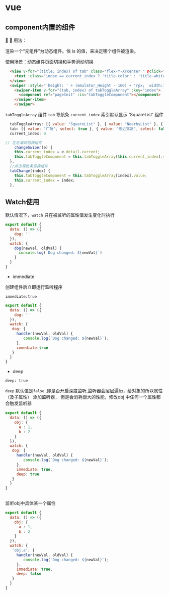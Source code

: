 # vue

## component内置的组件

:tada: :100:
用法：

渲染一个“元组件”为动态组件。依 is 的值，来决定哪个组件被渲染。

使用场景：动态组件页面切换和手势滑动切换

```html
  <view v-for="(title, index) of tab" class="flex-Y-XYcenter " @click="tabChange(index)">
    <text :class="index == current_index ? 'title-color' : 'title-white'" style="font-size: 28rpx;padding-bottom: 20rpx;">{{ title.value }}</text>
  </view>
  <swiper :style="'height: ' + (emulator_Height - 160) + 'rpx;  width:750rpx;'" @change="changeSwiper">
    <swiper-item v-for="(tab, index) of tabToggleArray" :key="index">
      <component ref="pageInit" :is="tabToggleComponent"></component>
    </swiper-item>
	</swiper>
```
`tabToggleArray` 组件
`tab` 导航条
`current_index` 索引默认显示 'SquareList' 组件

```js
  tabToggleArray: [{ value: "SquareList" }, { value: "NearbyList" }, { value: "DestinationList" }],
  tab: [{ value: "广场", select: true }, { value: "附近驾友", select: false }, { value: "目的地驾友", select: false }],
  current_index: 0
```

```js
// 左右滑动切换组件
	changeSwiper(e) {
    this.current_index = e.detail.current;
    this.tabToggleComponent = this.tabToggleArray[this.current_index].value;
  },
  //点击导航条切换组件
  tabChange(index) {
    this.tabToggleComponent = this.tabToggleArray[index].value;
    this.current_index = index;
  },
```

## Watch使用
默认情况下，`watch` 只在被监听的属性值发生变化时执行

```js
export default {
  data: () => ({
    dog: ''
  }),
  watch: {
    dog(newVal, oldVal) {
      console.log(`Dog changed: ${newVal}`)
    }
  }
}
```

* immediate

创建组件后立即运行监听程序

`immediate:true`

```js
export default {
  data: () => ({
    dog: ''
  }),
  watch: {
   dog: {
     handler(newVal, oldVal) {
        console.log(`Dog changed: ${newVal}`);
     },
     immediate:true
   }
  }
}
```
* deep

`deep: true`

`deep` 默认值是`false` ,即是否开启深度监听,监听器会层层遍历，给对象的所以属性（及子属性） 添加监听器，
但是会消耗很大的性能，修改obj 中任何一个属性都会触发监听器

```js
export default {
  data: () => ({
    obj: {
      a : 1,
      b : 2
    }
  }),
  watch: {
   dog: {
     handler(newVal, oldVal) {
        console.log(`Dog changed: ${newVal}`);
     },
     immediate: true,
     deep: true
   }
  }
}
  
```

监听obj中具体某一个属性
```js
export default {
  data: () => ({
    obj: {
      a : 1,
      b : 2
    }
  }),
  watch: {
   'obj.a': {
     handler(newVal, oldVal) {
        console.log(`Dog changed: ${newVal}`);
     },
     immediate: true,
     deep: false
   }
  }
}
  
```